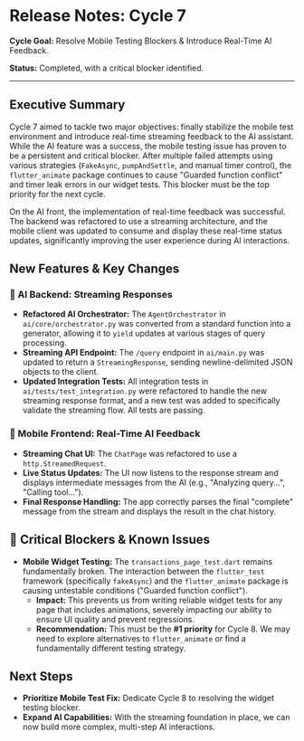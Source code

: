 # Release Notes: Cycle 7

**Cycle Goal:** Resolve Mobile Testing Blockers & Introduce Real-Time AI Feedback.

**Status:** Completed, with a critical blocker identified.

---

## Executive Summary

Cycle 7 aimed to tackle two major objectives: finally stabilize the mobile test environment and introduce real-time streaming feedback to the AI assistant. While the AI feature was a success, the mobile testing issue has proven to be a persistent and critical blocker. After multiple failed attempts using various strategies (`FakeAsync`, `pumpAndSettle`, and manual timer control), the `flutter_animate` package continues to cause "Guarded function conflict" and timer leak errors in our widget tests. This blocker must be the top priority for the next cycle.

On the AI front, the implementation of real-time feedback was successful. The backend was refactored to use a streaming architecture, and the mobile client was updated to consume and display these real-time status updates, significantly improving the user experience during AI interactions.

## New Features & Key Changes

### 🚀 AI Backend: Streaming Responses
- **Refactored AI Orchestrator:** The `AgentOrchestrator` in `ai/core/orchestrator.py` was converted from a standard function into a generator, allowing it to `yield` updates at various stages of query processing.
- **Streaming API Endpoint:** The `/query` endpoint in `ai/main.py` was updated to return a `StreamingResponse`, sending newline-delimited JSON objects to the client.
- **Updated Integration Tests:** All integration tests in `ai/tests/test_integration.py` were refactored to handle the new streaming response format, and a new test was added to specifically validate the streaming flow. All tests are passing.

### 📱 Mobile Frontend: Real-Time AI Feedback
- **Streaming Chat UI:** The `ChatPage` was refactored to use a `http.StreamedRequest`.
- **Live Status Updates:** The UI now listens to the response stream and displays intermediate messages from the AI (e.g., "Analyzing query...", "Calling tool...").
- **Final Response Handling:** The app correctly parses the final "complete" message from the stream and displays the result in the chat history.

## 🔴 Critical Blockers & Known Issues

- **Mobile Widget Testing:** The `transactions_page_test.dart` remains fundamentally broken. The interaction between the `flutter_test` framework (specifically `fakeAsync`) and the `flutter_animate` package is causing untestable conditions ("Guarded function conflict").
  - **Impact:** This prevents us from writing reliable widget tests for any page that includes animations, severely impacting our ability to ensure UI quality and prevent regressions.
  - **Recommendation:** This must be the **#1 priority** for Cycle 8. We may need to explore alternatives to `flutter_animate` or find a fundamentally different testing strategy.

## Next Steps

- **Prioritize Mobile Test Fix:** Dedicate Cycle 8 to resolving the widget testing blocker.
- **Expand AI Capabilities:** With the streaming foundation in place, we can now build more complex, multi-step AI interactions. 